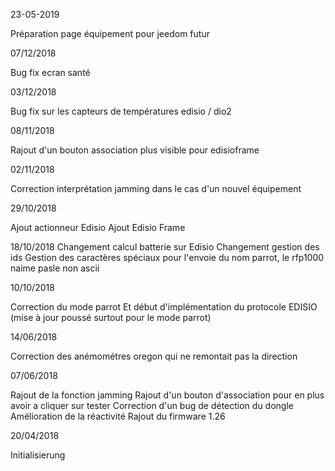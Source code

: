 23-05-2019

Préparation page équipement pour jeedom futur

07/12/2018

Bug fix ecran santé

03/12/2018

Bug fix sur les capteurs de températures edisio / dio2

08/11/2018

Rajout d'un bouton association plus visible pour edisioframe

02/11/2018

Correction interprétation jamming dans le cas d'un nouvel équipement

29/10/2018

Ajout actionneur Edisio
Ajout Edisio Frame

18/10/2018
Changement calcul batterie sur Edisio
Changement gestion des ids
Gestion des caractères spéciaux pour l'envoie du nom parrot, le rfp1000 naime pasle non ascii

10/10/2018

Correction du mode parrot
Et début d'implémentation du protocole EDISIO (mise à jour poussé surtout pour le mode parrot)

14/06/2018

Correction des anémométres oregon qui ne remontait pas la direction

07/06/2018

Rajout de la fonction jamming
Rajout d'un bouton d'association pour en plus avoir a cliquer sur tester
Correction d'un bug de détection du dongle
Amélioration de la réactivité
Rajout du firmware 1.26

20/04/2018

Initialisierung